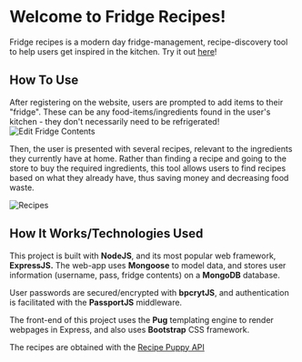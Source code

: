# Welcome to Fridge Recipes!


Fridge recipes is a modern day fridge-management, recipe-discovery tool to help users get inspired in the kitchen. Try it out [here](https://arcane-beach-51469.herokuapp.com)!

## How To Use 
After registering on the website, users are prompted to add items to their "fridge". These can be any food-items/ingredients found in the user's kitchen - they don't necessarily need to be refrigerated!
![Edit Fridge Contents](https://i.ibb.co/tCj9tv4/editfridge.png)

Then, the user is presented with several recipes, relevant to the ingredients they currently have at home. Rather than finding a recipe and going to the store to buy the required ingredients, this tool allows users to find recipes based on what they already have, thus saving money and decreasing food waste.

![Recipes](https://i.ibb.co/XyxJkGg/recipes.png)

## How It Works/Technologies Used
This project is built with **NodeJS**, and its most popular web framework, **ExpressJS.** The web-app uses **Mongoose** to model data, and stores user information (username, pass, fridge contents) on a **MongoDB** database.

User passwords are secured/encrypted with **bpcrytJS**, and authentication is facilitated with the **PassportJS** middleware.

The front-end of this project uses the **Pug** templating engine to render webpages in Express, and also uses **Bootstrap** CSS framework.

The recipes are obtained with the [Recipe Puppy API](http://www.recipepuppy.com/about/api/)
